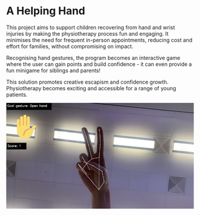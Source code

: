 # A Helping Hand

This project aims to support children recovering from hand and wrist injuries by making the physiotherapy process fun and engaging. It minimises the need for frequent in-person appointments, reducing cost and effort for families, without compromising on impact.

Recognising hand gestures, the program becomes an interactive game where the user can gain points and build confidence - it can even provide a fun minigame for siblings and parents!

This solution promotes creative escapism and confidence growth. Physiotherapy becomes exciting and accessible for a range of young patients.

![alt text](https://github.com/technologeve/a_helping_hand/blob/main/images/demo_image.jpg?raw=true)
